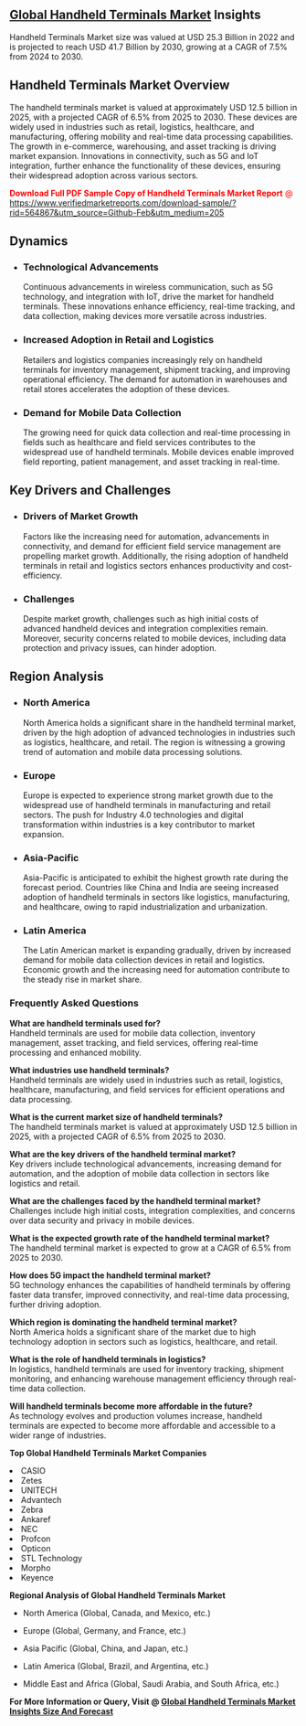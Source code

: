<h2><a href="https://www.verifiedmarketreports.com/download-sample/?rid=564867&amp;utm_source=Github&amp;utm_medium=205" target="_blank">Global Handheld Terminals Market</a> Insights</h2><p>Handheld Terminals Market size was valued at USD 25.3 Billion in 2022 and is projected to reach USD 41.7 Billion by 2030, growing at a CAGR of 7.5% from 2024 to 2030.</p><p> <h2>Handheld Terminals Market Overview</h2> <p>The handheld terminals market is valued at approximately USD 12.5 billion in 2025, with a projected CAGR of 6.5% from 2025 to 2030. These devices are widely used in industries such as retail, logistics, healthcare, and manufacturing, offering mobility and real-time data processing capabilities. The growth in e-commerce, warehousing, and asset tracking is driving market expansion. Innovations in connectivity, such as 5G and IoT integration, further enhance the functionality of these devices, ensuring their widespread adoption across various sectors.</p> <p><p><span class=""><span style="color: #ff0000;"><strong>Download Full PDF Sample Copy of Handheld Terminals Market Report</strong> @ </span><a href="https://www.verifiedmarketreports.com/download-sample/?rid=564867&amp;utm_source=Github-Feb&amp;utm_medium=205" target="_blank">https://www.verifiedmarketreports.com/download-sample/?rid=564867&amp;utm_source=Github-Feb&amp;utm_medium=205</a></span></p></p> <h2>Dynamics</h2> <ul> <li><h3>Technological Advancements</h3> Continuous advancements in wireless communication, such as 5G technology, and integration with IoT, drive the market for handheld terminals. These innovations enhance efficiency, real-time tracking, and data collection, making devices more versatile across industries.</li> <li><h3>Increased Adoption in Retail and Logistics</h3> Retailers and logistics companies increasingly rely on handheld terminals for inventory management, shipment tracking, and improving operational efficiency. The demand for automation in warehouses and retail stores accelerates the adoption of these devices.</li> <li><h3>Demand for Mobile Data Collection</h3> The growing need for quick data collection and real-time processing in fields such as healthcare and field services contributes to the widespread use of handheld terminals. Mobile devices enable improved field reporting, patient management, and asset tracking in real-time.</li> </ul> <h2>Key Drivers and Challenges</h2> <ul> <li><h3>Drivers of Market Growth</h3> Factors like the increasing need for automation, advancements in connectivity, and demand for efficient field service management are propelling market growth. Additionally, the rising adoption of handheld terminals in retail and logistics sectors enhances productivity and cost-efficiency.</li> <li><h3>Challenges</h3> Despite market growth, challenges such as high initial costs of advanced handheld devices and integration complexities remain. Moreover, security concerns related to mobile devices, including data protection and privacy issues, can hinder adoption.</li> </ul> <h2>Region Analysis</h2> <ul> <li><h3>North America</h3> North America holds a significant share in the handheld terminal market, driven by the high adoption of advanced technologies in industries such as logistics, healthcare, and retail. The region is witnessing a growing trend of automation and mobile data processing solutions.</li> <li><h3>Europe</h3> Europe is expected to experience strong market growth due to the widespread use of handheld terminals in manufacturing and retail sectors. The push for Industry 4.0 technologies and digital transformation within industries is a key contributor to market expansion.</li> <li><h3>Asia-Pacific</h3> Asia-Pacific is anticipated to exhibit the highest growth rate during the forecast period. Countries like China and India are seeing increased adoption of handheld terminals in sectors like logistics, manufacturing, and healthcare, owing to rapid industrialization and urbanization.</li> <li><h3>Latin America</h3> The Latin American market is expanding gradually, driven by increased demand for mobile data collection devices in retail and logistics. Economic growth and the increasing need for automation contribute to the steady rise in market share.</li> </ul> <h3>Frequently Asked Questions</h3> <p><b>What are handheld terminals used for?</b><br>Handheld terminals are used for mobile data collection, inventory management, asset tracking, and field services, offering real-time processing and enhanced mobility.</p> <p><b>What industries use handheld terminals?</b><br>Handheld terminals are widely used in industries such as retail, logistics, healthcare, manufacturing, and field services for efficient operations and data processing.</p> <p><b>What is the current market size of handheld terminals?</b><br>The handheld terminals market is valued at approximately USD 12.5 billion in 2025, with a projected CAGR of 6.5% from 2025 to 2030.</p> <p><b>What are the key drivers of the handheld terminal market?</b><br>Key drivers include technological advancements, increasing demand for automation, and the adoption of mobile data collection in sectors like logistics and retail.</p> <p><b>What are the challenges faced by the handheld terminal market?</b><br>Challenges include high initial costs, integration complexities, and concerns over data security and privacy in mobile devices.</p> <p><b>What is the expected growth rate of the handheld terminal market?</b><br>The handheld terminal market is expected to grow at a CAGR of 6.5% from 2025 to 2030.</p> <p><b>How does 5G impact the handheld terminal market?</b><br>5G technology enhances the capabilities of handheld terminals by offering faster data transfer, improved connectivity, and real-time data processing, further driving adoption.</p> <p><b>Which region is dominating the handheld terminal market?</b><br>North America holds a significant share of the market due to high technology adoption in sectors such as logistics, healthcare, and retail.</p> <p><b>What is the role of handheld terminals in logistics?</b><br>In logistics, handheld terminals are used for inventory tracking, shipment monitoring, and enhancing warehouse management efficiency through real-time data collection.</p> <p><b>Will handheld terminals become more affordable in the future?</b><br>As technology evolves and production volumes increase, handheld terminals are expected to become more affordable and accessible to a wider range of industries.</p> </p><p><strong>Top Global Handheld Terminals Market Companies</strong></p><div data-test-id=""><p><li>CASIO</li><li> Zetes</li><li> UNITECH</li><li> Advantech</li><li> Zebra</li><li> Ankaref</li><li> NEC</li><li> Profcon</li><li> Opticon</li><li> STL Technology</li><li> Morpho</li><li> Keyence</li></p><div><strong>Regional Analysis of&nbsp;Global Handheld Terminals Market</strong></div><ul><li dir="ltr"><p dir="ltr">North America&nbsp;(Global, Canada, and Mexico, etc.)</p></li><li dir="ltr"><p dir="ltr">Europe (Global, Germany, and France, etc.)</p></li><li dir="ltr"><p dir="ltr">Asia Pacific&nbsp;(Global, China, and Japan, etc.)</p></li><li dir="ltr"><p dir="ltr">Latin America&nbsp;(Global, Brazil, and Argentina, etc.)</p></li><li dir="ltr">Middle East and Africa&nbsp;(Global, Saudi Arabia, and South Africa, etc.)</li></ul><p><strong>For More Information or Query, Visit @&nbsp;</strong><strong><a href="https://www.verifiedmarketreports.com/product/handheld-terminals-market-size-and-forecast/?utm_source=Github&amp;utm_medium=205" target="_blank">Global Handheld Terminals Market Insights Size And Forecast</a></strong></p></div>
